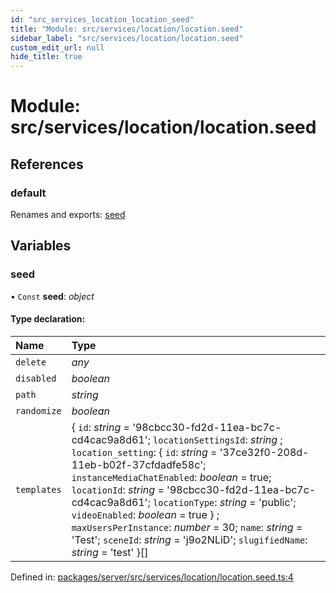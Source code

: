 ```yaml
---
id: "src_services_location_location_seed"
title: "Module: src/services/location/location.seed"
sidebar_label: "src/services/location/location.seed"
custom_edit_url: null
hide_title: true
---
```


# Module: src/services/location/location.seed

## References

### default

Renames and exports: [seed](src_services_location_location_seed.md#seed)

## Variables

### seed

• `Const` **seed**: *object*

#### Type declaration:

Name | Type |
:------ | :------ |
`delete` | *any* |
`disabled` | *boolean* |
`path` | *string* |
`randomize` | *boolean* |
`templates` | { `id`: *string* = '98cbcc30-fd2d-11ea-bc7c-cd4cac9a8d61'; `locationSettingsId`: *string* ; `location_setting`: { `id`: *string* = '37ce32f0-208d-11eb-b02f-37cfdadfe58c'; `instanceMediaChatEnabled`: *boolean* = true; `locationId`: *string* = '98cbcc30-fd2d-11ea-bc7c-cd4cac9a8d61'; `locationType`: *string* = 'public'; `videoEnabled`: *boolean* = true } ; `maxUsersPerInstance`: *number* = 30; `name`: *string* = 'Test'; `sceneId`: *string* = 'j9o2NLiD'; `slugifiedName`: *string* = 'test' }[] |

Defined in: [packages/server/src/services/location/location.seed.ts:4](https://github.com/xr3ngine/xr3ngine/blob/7650c2bea/packages/server/src/services/location/location.seed.ts#L4)
